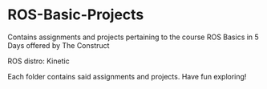 # ROS-Basic-Projects
Contains assignments and projects pertaining to the course ROS Basics in 5 Days offered by The Construct

ROS distro: Kinetic

Each folder contains said assignments and projects. Have fun exploring!
